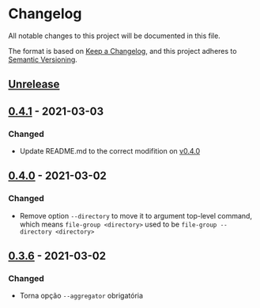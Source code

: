 # Changelog

All notable changes to this project will be documented in this file.

The format is based on [Keep a Changelog](https://keepachangelog.com/en/1.0.0/),
and this project adheres to [Semantic Versioning](https://semver.org/spec/v2.0.0.html).

## [Unrelease]

## [0.4.1] - 2021-03-03

### Changed

- Update README.md to the correct modifition on [v0.4.0](https://github.com/peterleiva/group/releases/tag/v0.4.0)

## [0.4.0] - 2021-03-02

### Changed

- Remove option `--directory` to move it to argument top-level command, which means `file-group <directory>` used to be `file-group --directory <directory>`

## [0.3.6] - 2021-03-02

### Changed

- Torna opção `--aggregator` obrigatória

[unrelease]: https://github.com/peterleiva/group/compare/v0.4.1...HEAD
[0.4.1]: https://github.com/peterleiva/group/compare/v0.4.0...v0.4.1
[0.4.0]: https://github.com/peterleiva/group/compare/v0.3.6...v0.4.0
[0.3.6]: https://github.com/peterleiva/group/compare/v0.3.5...v0.3.6
